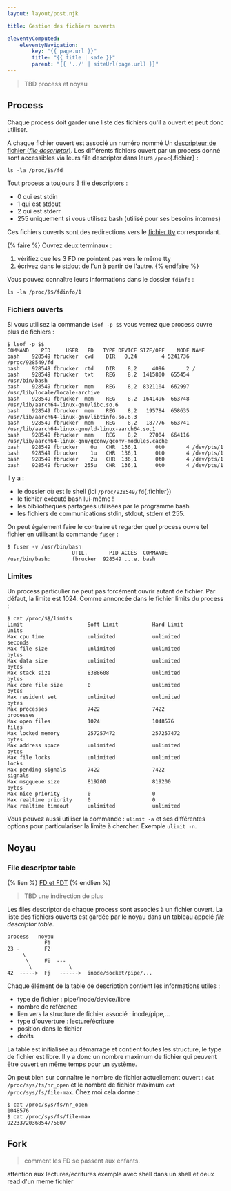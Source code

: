 ```yaml
---
layout: layout/post.njk

title: Gestion des fichiers ouverts

eleventyComputed:
    eleventyNavigation:
        key: "{{ page.url }}"
        title: "{{ title | safe }}"
        parent: "{{ '../' | siteUrl(page.url) }}"
---
```



> TBD process et noyau


## Process

Chaque process doit garder une liste des fichiers qu'il a ouvert et peut donc utiliser.

A chaque fichier ouvert est associé un numéro nommé Un [descripteur de fichier (*file descriptor*)](https://fr.wikipedia.org/wiki/Descripteur_de_fichier). Les différents fichiers ouvert par un process donné sont accessibles via leurs file descriptor dans leurs `/proc`{.fichier} :

```shell
ls -la /proc/$$/fd
```

Tout process a toujours 3 file descriptors :

- 0 qui est stdin
- 1 qui est stdout
- 2 qui est stderr
- 255 uniquement si vous utilisez bash (utilisé pour ses besoins internes)

Ces fichiers ouverts sont des redirections vers le [fichier tty](https://www.malekal.com/quest-ce-que-tty-comment-utiliser-commande-tty-sur-linux/) correspondant.

{% faire %}
Ouvrez deux terminaux :

1. vérifiez que les 3 FD ne pointent pas vers le même tty
2. écrivez dans le stdout de l'un à partir de l'autre.
{% endfaire %}

Vous pouvez connaître leurs informations dans le dossier `fdinfo` :

```shell
ls -la /proc/$$/fdinfo/1
```

### Fichiers ouverts

Si vous utilisez la commande `lsof -p $$` vous verrez que process ouvre plus de fichiers :

```shell
$ lsof -p $$
COMMAND    PID     USER   FD   TYPE DEVICE SIZE/OFF    NODE NAME
bash    928549 fbrucker  cwd    DIR   0,24        4 5241736 /proc/928549/fd
bash    928549 fbrucker  rtd    DIR    8,2     4096       2 /
bash    928549 fbrucker  txt    REG    8,2  1415800  655454 /usr/bin/bash
bash    928549 fbrucker  mem    REG    8,2  8321104  662997 /usr/lib/locale/locale-archive
bash    928549 fbrucker  mem    REG    8,2  1641496  663748 /usr/lib/aarch64-linux-gnu/libc.so.6
bash    928549 fbrucker  mem    REG    8,2   195784  658635 /usr/lib/aarch64-linux-gnu/libtinfo.so.6.3
bash    928549 fbrucker  mem    REG    8,2   187776  663741 /usr/lib/aarch64-linux-gnu/ld-linux-aarch64.so.1
bash    928549 fbrucker  mem    REG    8,2    27004  664116 /usr/lib/aarch64-linux-gnu/gconv/gconv-modules.cache
bash    928549 fbrucker    0u   CHR  136,1      0t0       4 /dev/pts/1
bash    928549 fbrucker    1u   CHR  136,1      0t0       4 /dev/pts/1
bash    928549 fbrucker    2u   CHR  136,1      0t0       4 /dev/pts/1
bash    928549 fbrucker  255u   CHR  136,1      0t0       4 /dev/pts/1
```

Il y a :

- le dossier où est le shell (ici `/proc/928549/fd`{.fichier})
- le fichier exécuté bash lui-même !
- les bibliothèques partagées utilisées par le programme bash
- les fichiers de communications stdin, stdout, stderr et 255.

On peut également faire le contraire et regarder quel process ouvre tel fichier en utilisant la commande [`fuser`](https://www.digitalocean.com/community/tutorials/how-to-use-the-linux-fuser-command) :

```shell
$ fuser -v /usr/bin/bash
                     UTIL.       PID ACCÈS  COMMANDE
/usr/bin/bash:       fbrucker  928549 ...e. bash
```

### Limites

Un process particulier ne peut pas forcément ouvrir autant de fichier. Par défaut, la limite est 1024. Comme annoncée dans le fichier limits du process :

```shell
$ cat /proc/$$/limits
Limit                     Soft Limit           Hard Limit           Units     
Max cpu time              unlimited            unlimited            seconds   
Max file size             unlimited            unlimited            bytes     
Max data size             unlimited            unlimited            bytes     
Max stack size            8388608              unlimited            bytes     
Max core file size        0                    unlimited            bytes     
Max resident set          unlimited            unlimited            bytes     
Max processes             7422                 7422                 processes 
Max open files            1024                 1048576              files     
Max locked memory         257257472            257257472            bytes     
Max address space         unlimited            unlimited            bytes     
Max file locks            unlimited            unlimited            locks     
Max pending signals       7422                 7422                 signals   
Max msgqueue size         819200               819200               bytes     
Max nice priority         0                    0                    
Max realtime priority     0                    0                    
Max realtime timeout      unlimited            unlimited       
```

Vous pouvez aussi utiliser la commande : `ulimit -a` et ses différentes options pour particulariser la limite à chercher. Exemple `ulimit -n`.

## Noyau

### File descriptor table

{% lien %}
[FD et FDT](https://www.youtube.com/watch?v=rW_NV6rf0rM&list=PLhy9gU5W1fvUND_5mdpbNVHC1WCIaABbP&index=21)
{% endlien %}

> TBD une indirection de plus

Les files descriptor de chaque process sont associés à un fichier ouvert. La liste des fichiers ouverts est gardée par le noyau dans un tableau appelé *file descriptor table*.

```
process   noyau               
            F1
23 -        F2 
     \        
      \     Fi  ---
       \            \
42  ----->  Fj   ------>  inode/socket/pipe/...     
```

Chaque élément de la table de description contient les informations utiles :

- type de fichier : pipe/inode/device/libre
- nombre de référence
- lien vers la structure de fichier associé : inode/pipe,...
- type d'ouverture : lecture/écriture
- position dans le fichier
- droits

La table est initialisée au démarrage et contient toutes les structure, le type de fichier est libre. Il y a donc un nombre maximum de fichier qui peuvent être ouvert en même temps pour un système.

On peut bien sur connaître le nombre de fichier actuellement ouvert : `cat /proc/sys/fs/nr_open` et le nombre de fichier maximum `cat /proc/sys/fs/file-max`. Chez moi cela donne :

```shell
$ cat /proc/sys/fs/nr_open
1048576
$ cat /proc/sys/fs/file-max
9223372036854775807
```

## Fork

> comment les FD se passent aux enfants.

attention aux lectures/ecritures
exemple avec shell dans un shell et deux read d'un meme fichier
